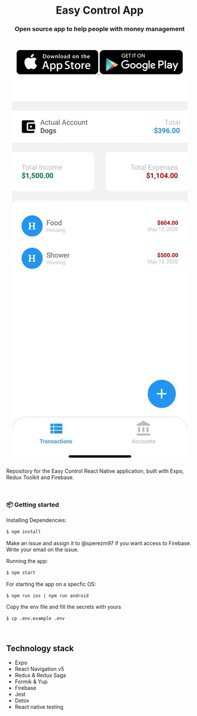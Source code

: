 <h1 align="center">Easy Control App</h1>
<h3 align="center">Open source app to help people with money management</h3>

<br />

<p align="center">
  <a href="https://apps.apple.com">
    <img alt="app-store" src="./docs/images/app-store.png" />
  </a>
  <a href="https://play.google.com">
    <img alt="google-play" src="./docs/images/play-store.png" />
  </a>
</p>

<p align="center"> 
  <img alt="screenshot" src="./docs/images/app-preview.jpeg" />
</p>

Repository for the Easy Control React Native application, built with Expo, Redux Toolkit and Firebase.

<br />

### 📦 Getting started

Installing Dependencies:

```sh
$ npm install
```

Make an issue and assign it to @sperezm97 if you want access to Firebase. Write your email on the issue. 

Running the app:

```sh
$ npm start
```

For starting the app on a specfic OS:

```sh
$ npm run ios | npm run android
```

Copy the env file and fill the secrets with yours
```
$ cp .env.example .env
```

<br />

## Technology stack

- Expo
- React Navigation v5
- Redux & Redux Saga
- Formik & Yup
- Firebase
- Jest  
- Detox  
- React native testing
